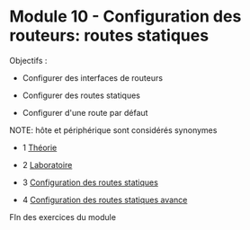# Module 10 - Configuration des routeurs: routes statiques

Objectifs :

- Configurer des interfaces de routeurs

- Configurer des routes statiques

- Configurer d'une route par défaut

NOTE: hôte et périphérique sont considérés synonymes

- 1 [Théorie](./Module10_Théorie.md)

- 2 [Laboratoire](./Module10_Laboratoire.md)

- 3 [Configuration des routes statiques](./Module10_2_SimulationPT1.md)

- 4  [Configuration des routes statiques avance](./Module10_2_SimulationPT2.md)

FIn des exercices du module

